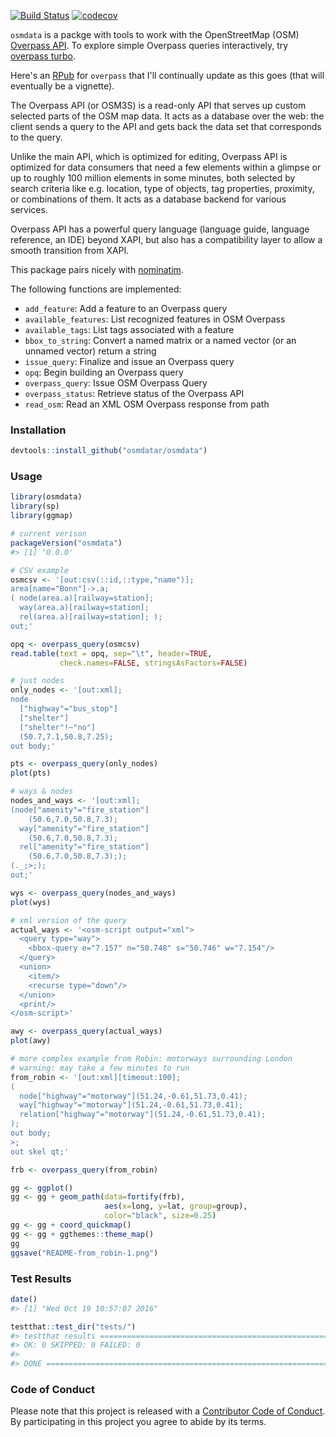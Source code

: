 <!-- README.md is generated from README.Rmd. Please edit that file -->
[![Build Status](https://travis-ci.org/osmdatar/osmdata.svg?branch=master)](https://travis-ci.org/osmdatar/osmdata) [![codecov](https://codecov.io/gh/osmdatar/osmdata/branch/master/graph/badge.svg)](https://codecov.io/gh/osmdatar/osmdata)

`osmdata` is a packge with tools to work with the OpenStreetMap (OSM) [Overpass API](http://wiki.openstreetmap.org/wiki/Overpass_API). To explore simple Overpass queries interactively, try [overpass turbo](http://overpass-turbo.eu/).

Here's an [RPub](http://rpubs.com/hrbrmstr/overpass) for `overpass` that I'll continually update as this goes (that will eventually be a vignette).

The Overpass API (or OSM3S) is a read-only API that serves up custom selected parts of the OSM map data. It acts as a database over the web: the client sends a query to the API and gets back the data set that corresponds to the query.

Unlike the main API, which is optimized for editing, Overpass API is optimized for data consumers that need a few elements within a glimpse or up to roughly 100 million elements in some minutes, both selected by search criteria like e.g. location, type of objects, tag properties, proximity, or combinations of them. It acts as a database backend for various services.

Overpass API has a powerful query language (language guide, language reference, an IDE) beyond XAPI, but also has a compatibility layer to allow a smooth transition from XAPI.

This package pairs nicely with [nominatim](http://github.com/hrbrmstr/nominatim).

The following functions are implemented:

-   `add_feature`: Add a feature to an Overpass query
-   `available_features`: List recognized features in OSM Overpass
-   `available_tags`: List tags associated with a feature
-   `bbox_to_string`: Convert a named matrix or a named vector (or an unnamed vector) return a string
-   `issue_query`: Finalize and issue an Overpass query
-   `opq`: Begin building an Overpass query
-   `overpass_query`: Issue OSM Overpass Query
-   `overpass_status`: Retrieve status of the Overpass API
-   `read_osm`: Read an XML OSM Overpass response from path

### Installation

``` r
devtools::install_github("osmdatar/osmdata")
```

### Usage

``` r
library(osmdata)
library(sp)
library(ggmap)
```

``` r
# current verison
packageVersion("osmdata")
#> [1] '0.0.0'
```

``` r
# CSV example
osmcsv <- '[out:csv(::id,::type,"name")];
area[name="Bonn"]->.a;
( node(area.a)[railway=station];
  way(area.a)[railway=station];
  rel(area.a)[railway=station]; );
out;'

opq <- overpass_query(osmcsv)
read.table(text = opq, sep="\t", header=TRUE, 
           check.names=FALSE, stringsAsFactors=FALSE)
```

``` r
# just nodes
only_nodes <- '[out:xml];
node
  ["highway"="bus_stop"]
  ["shelter"]
  ["shelter"!~"no"]
  (50.7,7.1,50.8,7.25);
out body;'

pts <- overpass_query(only_nodes)
plot(pts)
```

``` r
# ways & nodes
nodes_and_ways <- '[out:xml];
(node["amenity"="fire_station"]
    (50.6,7.0,50.8,7.3);
  way["amenity"="fire_station"]
    (50.6,7.0,50.8,7.3);
  rel["amenity"="fire_station"]
    (50.6,7.0,50.8,7.3););
(._;>;);
out;'

wys <- overpass_query(nodes_and_ways)
plot(wys)
```

``` r
# xml version of the query
actual_ways <- '<osm-script output="xml">
  <query type="way">
    <bbox-query e="7.157" n="50.748" s="50.746" w="7.154"/>
  </query>
  <union>
    <item/>
    <recurse type="down"/>
  </union>
  <print/>
</osm-script>'

awy <- overpass_query(actual_ways)
plot(awy)
```

``` r
# more complex example from Robin: motorways surrounding London
# warning: may take a few minutes to run
from_robin <- '[out:xml][timeout:100];
(
  node["highway"="motorway"](51.24,-0.61,51.73,0.41);
  way["highway"="motorway"](51.24,-0.61,51.73,0.41);
  relation["highway"="motorway"](51.24,-0.61,51.73,0.41);
);
out body;
>;
out skel qt;'

frb <- overpass_query(from_robin)

gg <- ggplot()
gg <- gg + geom_path(data=fortify(frb), 
                     aes(x=long, y=lat, group=group),
                     color="black", size=0.25)
gg <- gg + coord_quickmap()
gg <- gg + ggthemes::theme_map()
gg
ggsave("README-from_robin-1.png")
```

### Test Results

``` r
date()
#> [1] "Wed Oct 19 10:57:07 2016"

testthat::test_dir("tests/")
#> testthat results ===========================================================
#> OK: 0 SKIPPED: 0 FAILED: 0
#> 
#> DONE ======================================================================
```

### Code of Conduct

Please note that this project is released with a [Contributor Code of Conduct](CONDUCT.md). By participating in this project you agree to abide by its terms.
